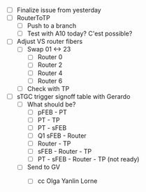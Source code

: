 - [ ] Finalize issue from yesterday
- [ ] RouterToTP
  - [ ] Push to a branch
  - [ ] Test with A10 today? C'est possible?
- [ ] Adjust VS router fibers
  - [ ] Swap 01 <-> 23
    - [ ] Router 0
    - [ ] Router 2
    - [ ] Router 4
    - [ ] Router 6
  - [ ] Check with TP
- [ ] sTGC trigger signoff table with Gerardo
  - [ ] What should be?
    - [ ] pFEB - PT
    - [ ] PT - TP
    - [ ] PT - sFEB
    - [ ] Q1 sFEB - Router
    - [ ] Router - TP
    - [ ] sFEB - Router - TP
    - [ ] PT - sFEB - Router - TP (not ready)
  - [ ] Send to GV
    - [ ] cc Olga Yanlin Lorne
    
